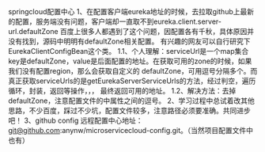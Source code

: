 springcloud配置中心
1、在配置客户端eureka地址的时候，去拉取github上最新的配置，服务端没有问题，客户端却一直取不到eureka.client.server-url.defaultZone
百度上很多人都遇到了这个问题，因配置各有千秋，具体原因并没有找到，源码中明明有defaultZone相关配置。
有兴趣的网友可以自行研究下EurekaClientConfigBean这个类。
	1.1、个人理解：serviceUrl是一个map集合key是defaultZone，value是后面配置的地址。在获取可用的zone的时候，如果我们没有配置region，那么会获取自定义的
		defaultZone，可用逗号分隔多个。而真正获取serviceUrls的是getEurekaServerServiceUrls的方法，经过判空，遍历循环，封装，返回等操作，，，
		最终返回可用的地址。
	1.2、解决方法：去掉defaultZone，注意配置文件的中属性之间的逗号。
2、学习过程中总试着改其他思路，不少百度，踩过不少坑，配置文件较多，注意路径必须要准确。共同进步吧！
3、github config 远程配置中心地址：git@github.com:anynw/microservicecloud-config.git。（当然项目配置文件中也有）
